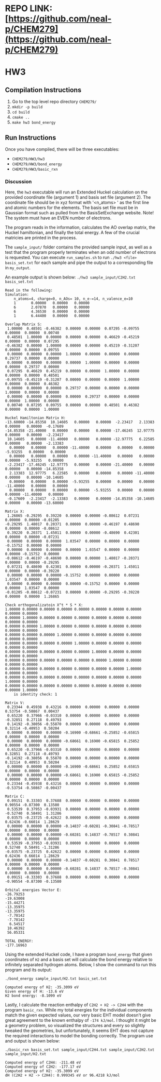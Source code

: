 # REPO LINK: [https://github.com/neal-p/CHEM279](https://github.com/neal-p/CHEM279)


# HW3

## Compilation Instructions
  1. Go to the top level repo directory `CHEM279/`
  2. `mkdir -p build`
  3. `cd build`
  4. `cmake ..`
  5. `make hw3 bond_energy`

## Run Instructions
Once you have compiled, there will be three executables:
  - `CHEM279/HW3/hw3`
  - `CHEM279/HW3/bond_energy`
  - `CHEM279/HW3/basic_rxn`


### Discussion
Here, the `hw3` executable will run an Extended Huckel calculation on the provided coordinate file (argument 1) and basis set file (argument 2). The coordinate file should be in xyz format with '<n_atoms> <charge>' as the first line and atomic numbers for the elements. The basis set file must be in Gaussian format such as pulled from the BasisSetExchange website. Note! The system must have an EVEN number of electrons.

The program reads in the information, calculates the AO overlap matrix, the Huckel hamiltonian, and finally the total energy. A few of the crucial matricies are printed in the process.

The `sample_input/` folder contains the provided sample input, as well as a test that the program properly terminates when an odd number of electrons is requested. You can execute `run_samples.sh` to run `./hw3 <file> basis_set.txt` for each sample and pipe the output to a corresponding file in `my_output`.

An example output is shown below:
`./hw3 sample_input/C2H2.txt basis_set.txt`


```
Read in the following:
Simulation: 
    n_atoms=4, charge=0, n_AOs= 10, n_e-=14, n_valence_e=10
    1       0.00000   0.00000   0.00000
    6       2.07870   0.00000   0.00000
    6       4.36530   0.00000   0.00000
    1       6.44400   0.00000   0.00000

Overlap Matrix S:
 1.00000  0.48501 -0.46382  0.00000  0.00000  0.07295 -0.09755  0.00000  0.00000  0.00740
 0.48501  1.00000  0.00000  0.00000  0.00000  0.46629 -0.45219  0.00000  0.00000  0.07295
-0.46382  0.00000  1.00000  0.00000  0.00000  0.45219 -0.31207  0.00000  0.00000  0.09755
 0.00000  0.00000  0.00000  1.00000  0.00000  0.00000  0.00000  0.29737  0.00000  0.00000
 0.00000  0.00000  0.00000  0.00000  1.00000  0.00000  0.00000  0.00000  0.29737  0.00000
 0.07295  0.46629  0.45219  0.00000  0.00000  1.00000  0.00000  0.00000  0.00000  0.48501
-0.09755 -0.45219 -0.31207  0.00000  0.00000  0.00000  1.00000  0.00000  0.00000  0.46382
 0.00000  0.00000  0.00000  0.29737  0.00000  0.00000  0.00000  1.00000  0.00000  0.00000
 0.00000  0.00000  0.00000  0.00000  0.29737  0.00000  0.00000  0.00000  1.00000  0.00000
 0.00740  0.07295  0.09755  0.00000  0.00000  0.48501  0.46382  0.00000  0.00000  1.00000

Huckel Hamiltonian Matrix H:
-13.60000 -14.85358  10.14605   0.00000   0.00000  -2.23417   2.13383   0.00000   0.00000  -0.17609
-14.85358 -21.40000   0.00000   0.00000   0.00000 -17.46245  12.97775   0.00000   0.00000  -2.23417
 10.14605   0.00000 -11.40000   0.00000   0.00000 -12.97775   6.22585   0.00000   0.00000  -2.13383
  0.00000   0.00000   0.00000 -11.40000   0.00000   0.00000   0.00000  -5.93255   0.00000   0.00000
  0.00000   0.00000   0.00000   0.00000 -11.40000   0.00000   0.00000   0.00000  -5.93255   0.00000
 -2.23417 -17.46245 -12.97775   0.00000   0.00000 -21.40000   0.00000   0.00000   0.00000 -14.85358
  2.13383  12.97775   6.22585   0.00000   0.00000   0.00000 -11.40000   0.00000   0.00000 -10.14605
  0.00000   0.00000   0.00000  -5.93255   0.00000   0.00000   0.00000 -11.40000   0.00000   0.00000
  0.00000   0.00000   0.00000   0.00000  -5.93255   0.00000   0.00000   0.00000 -11.40000   0.00000
 -0.17609  -2.23417  -2.13383   0.00000   0.00000 -14.85358 -10.14605   0.00000   0.00000 -13.60000

Matrix X:
 1.26865 -0.29295  0.39220  0.00000  0.00000 -0.08612  0.07231  0.00000  0.00000 -0.01205
-0.29295  1.48017  0.20371  0.00000  0.00000 -0.46197  0.48690  0.00000  0.00000 -0.08612
 0.39220  0.20371  1.45011  0.00000  0.00000 -0.48690  0.42301  0.00000  0.00000 -0.07231
 0.00000  0.00000  0.00000  1.03547  0.00000  0.00000  0.00000 -0.15752  0.00000  0.00000
 0.00000  0.00000  0.00000  0.00000  1.03547  0.00000  0.00000  0.00000 -0.15752  0.00000
-0.08612 -0.46197 -0.48690  0.00000  0.00000  1.48017 -0.20371  0.00000  0.00000 -0.29295
 0.07231  0.48690  0.42301  0.00000  0.00000 -0.20371  1.45011  0.00000  0.00000 -0.39220
 0.00000  0.00000  0.00000 -0.15752  0.00000  0.00000  0.00000  1.03547  0.00000  0.00000
 0.00000  0.00000  0.00000  0.00000 -0.15752  0.00000  0.00000  0.00000  1.03547  0.00000
-0.01205 -0.08612 -0.07231  0.00000  0.00000 -0.29295 -0.39220  0.00000  0.00000  1.26865

Check orthogonalizatoin X^t * S * X:
1.00000 0.00000 0.00000 0.00000 0.00000 0.00000 0.00000 0.00000 0.00000 0.00000
0.00000 1.00000 0.00000 0.00000 0.00000 0.00000 0.00000 0.00000 0.00000 0.00000
0.00000 0.00000 1.00000 0.00000 0.00000 0.00000 0.00000 0.00000 0.00000 0.00000
0.00000 0.00000 0.00000 1.00000 0.00000 0.00000 0.00000 0.00000 0.00000 0.00000
0.00000 0.00000 0.00000 0.00000 1.00000 0.00000 0.00000 0.00000 0.00000 0.00000
0.00000 0.00000 0.00000 0.00000 0.00000 1.00000 0.00000 0.00000 0.00000 0.00000
0.00000 0.00000 0.00000 0.00000 0.00000 0.00000 1.00000 0.00000 0.00000 0.00000
0.00000 0.00000 0.00000 0.00000 0.00000 0.00000 0.00000 1.00000 0.00000 0.00000
0.00000 0.00000 0.00000 0.00000 0.00000 0.00000 0.00000 0.00000 1.00000 0.00000
0.00000 0.00000 0.00000 0.00000 0.00000 0.00000 0.00000 0.00000 0.00000 1.00000
    is identity check: 1

Matrix V: 
 0.23344  0.45938  0.43216  0.00000  0.00000  0.00000  0.00000  0.53754 -0.50867  0.00437
 0.65220  0.37966 -0.03310  0.00000  0.00000  0.00000  0.00000 -0.32851  0.27118  0.49793
 0.14192 -0.38056 -0.55870  0.00000  0.00000  0.00000  0.00000  0.32114 -0.40953  0.50204
 0.00000  0.00000  0.00000 -0.16900 -0.68661 -0.25852 -0.65815  0.00000  0.00000  0.00000
 0.00000  0.00000  0.00000 -0.68661  0.16900 -0.65815  0.25852  0.00000  0.00000  0.00000
 0.65220 -0.37966 -0.03310  0.00000  0.00000  0.00000  0.00000  0.32851  0.27118 -0.49793
-0.14192 -0.38056  0.55870  0.00000  0.00000  0.00000  0.00000  0.32114  0.40953  0.50204
 0.00000  0.00000  0.00000 -0.16900 -0.68661  0.25852  0.65815  0.00000  0.00000  0.00000
 0.00000  0.00000  0.00000 -0.68661  0.16900  0.65815 -0.25852  0.00000  0.00000  0.00000
 0.23344 -0.45938  0.43216  0.00000  0.00000  0.00000  0.00000 -0.53754 -0.50867 -0.00437

Matrix C: 
 0.09151  0.33303  0.37688  0.00000  0.00000  0.00000  0.00000  0.90554 -0.87300  0.13580
 0.53539  0.37953 -0.03931  0.00000  0.00000  0.00000  0.00000 -0.52740  0.58491  1.31286
 0.03575 -0.23725 -0.42622  0.00000  0.00000  0.00000  0.00000  0.62436 -0.66014  1.28629
 0.00000  0.00000  0.00000 -0.14837 -0.60281 -0.30841 -0.78517  0.00000  0.00000  0.00000
 0.00000  0.00000  0.00000 -0.60281  0.14837 -0.78517  0.30841  0.00000  0.00000  0.00000
 0.53539 -0.37953 -0.03931  0.00000  0.00000  0.00000  0.00000  0.52740  0.58491 -1.31286
-0.03575 -0.23725  0.42622  0.00000  0.00000  0.00000  0.00000  0.62436  0.66014  1.28629
 0.00000  0.00000  0.00000 -0.14837 -0.60281  0.30841  0.78517  0.00000  0.00000  0.00000
 0.00000  0.00000  0.00000 -0.60281  0.14837  0.78517 -0.30841  0.00000  0.00000  0.00000
 0.09151 -0.33303  0.37688  0.00000  0.00000  0.00000  0.00000 -0.90554 -0.87300 -0.13580

Orbital energies Vector E:
-26.79253
-19.63008
-15.44271
-13.35975
-13.35975
 -7.78142
 -7.78142
  6.54517
 10.46392
 56.05331

TOTAL ENERGY: 
-177.16963
```

Using the extended Huckel code, I have a program `bond_energy` that given coordinates of `H2` and a basis set will calculate the bond energy relative to infinitely separated hydrogen atoms. Below, I show the command to run this program and its output:

`./bond_energy sample_input/H2.txt basis_set.txt`


```
Computed energy of H2: -35.3099 eV
Given energy of H: -13.6 eV
H2 bond energy: -8.1099 eV
```

Lastly, I calculate the reaction enthalpy of `C2H2 + H2 -> C2H4` with the program `basic_rxn`. While my total energies for the individual components match the given expected values, our very basic EHT model doesn't give great agreement to the known enthalpy of `-174 kJ/mol`. I thought it might be a geometry problem, so visualized the structures and every so slightly tweaked the geometries, but unfortunately, it seems EHT does not capture the required interactions to model the bonding correctly. The program use and output is shown below:

`./basic_rxn basis_set.txt sample_input/C2H4.txt sample_input/C2H2.txt sample_input/H2.txt`


```
Computed energy of C2H4: -211.48 eV
Computed energy of C2H2: -177.17 eV
Computed energy of H2: -35.3099 eV
dH (C2H2 + H2 -> C2H4): 0.999345 eV or 96.4218 kJ/mol
```

